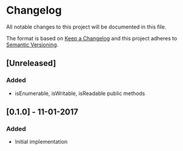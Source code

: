 # Changelog
All notable changes to this project will be documented in this file.

The format is based on [Keep a Changelog](http://keepachangelog.com/en/1.0.0/)
and this project adheres to [Semantic Versioning](http://semver.org/spec/v2.0.0.html).

## [Unreleased]
### Added

- isEnumerable, isWritable, isReadable public methods

## [0.1.0] - 11-01-2017
### Added

- Initial implementation
